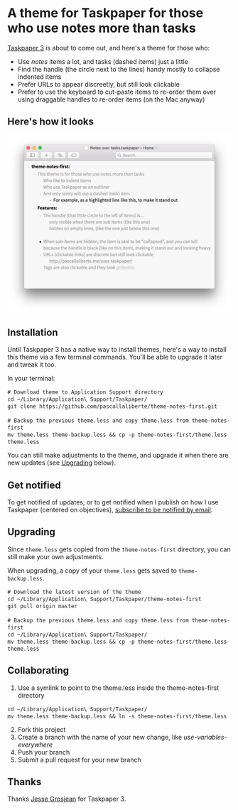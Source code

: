 # A theme for Taskpaper for those who use notes more than tasks

[Taskpaper 3](http://www.taskpaper.com) is about to come out, and here's a theme for those who:

* Use *notes* items a lot, and tasks (dashed items) just a little
* Find the handle (the circle next to the lines) handy mostly to collapse indented items
* Prefer URLs to appear discreetly, but still look clickable
* Prefer to use the keyboard to cut-paste items to re-order them over using draggable handles to re-order items (on the Mac anyway)

## Here's how it looks

![Preview of a taskpaper with the theme applied](preview.png)

## Installation

Until Taskpaper 3 has a native way to install themes, here's a way to install this theme via a few terminal commands. You'll be able to upgrade it later and tweak it too.

In your terminal:

    # Download theme to Application Support directory
    cd ~/Library/Application\ Support/Taskpaper/
    git clone https://github.com/pascallaliberte/theme-notes-first.git

    # Backup the previous theme.less and copy theme.less from theme-notes-first
    mv theme.less theme-backup.less && cp -p theme-notes-first/theme.less theme.less

You can still make adjustments to the theme, and upgrade it when there are new updates (see [Upgrading](#Upgrading) below).

## Get notified

To get notified of updates, or to get notified when I publish on how I use Taskpaper (centered on objectives), [subscribe to be notified by email](http://pascallaliberte.me/uses-taskpaper/).

## Upgrading

Since `theme.less` gets copied from the `theme-notes-first` directory, you can still make your own adjustments.

When upgrading, a copy of your `theme.less` gets saved to `theme-backup.less`.

    # Download the latest version of the theme
    cd ~/Library/Application\ Support/Taskpaper/theme-notes-first
    git pull origin master

    # Backup the previous theme.less and copy theme.less from theme-notes-first
    cd ~/Library/Application\ Support/Taskpaper/
    mv theme.less theme-backup.less && cp -p theme-notes-first/theme.less theme.less

## Collaborating

1. Use a symlink to point to the theme.less inside the theme-notes-first directory

  ```
  cd ~/Library/Application\ Support/Taskpaper/
  mv theme.less theme-backup.less && ln -s theme-notes-first/theme.less
  ```

2. Fork this project
3. Create a branch with the name of your new change, like *use-variables-everywhere*
4. Push your branch
5. Submit a pull request for your new branch

## Thanks

Thanks [Jesse Grosjean](http://www.hogbaysoftware.com/about) for Taskpaper 3.

